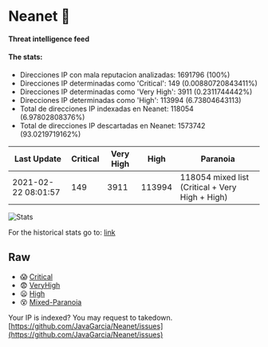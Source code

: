 # Neanet :hocho:
#### Threat intelligence feed
#### The stats:

- Direcciones IP con mala reputacion analizadas: 1691796 (100%)
- Direcciones IP determinadas como 'Critical':  149 (0.00880720843411%)
- Direcciones IP determinadas como 'Very High':  3911 (0.2311744442%)
- Direcciones IP determinadas como 'High':  113994 (6.73804643113)
- Total de direcciones IP indexadas en Neanet:  118054 (6.97802808376%)
- Total de direcciones IP descartadas en Neanet:  1573742 (93.0219719162%)

| Last Update | Critical | Very High | High | Paranoia |
| --- | --- | --- | --- | --- |
| 2021-02-22 08:01:57 | 149 | 3911 | 113994 | 118054 mixed list (Critical + Very High + High)|

![Stats](https://docs.google.com/spreadsheets/d/e/2PACX-1vSnaNMIXVabIpDJjufMlzH7poXnshF3mgd8Is1g9ytUEzVsP5my4Trn8f-xkoLLQ38xpL3HtmUexLo6/pubchart?oid=501124687&format=image)

For the historical stats go to: [link](/stats.csv)
## Raw
- :scream: [Critical](https://raw.githubusercontent.com/JavaGarcia/Neanet/master/blacklists/neanet_critical.txt)
- :fearful: [VeryHigh](https://raw.githubusercontent.com/JavaGarcia/Neanet/master/blacklists/neanet_veryHigh.txtt)
- :frowning: [High](https://raw.githubusercontent.com/JavaGarcia/Neanet/master/blacklists/neanet_high.txt)
- :dizzy_face: [Mixed-Paranoia](https://raw.githubusercontent.com/JavaGarcia/Neanet/master/blacklists/neanet_all.txt)


Your IP is indexed? You may request to takedown. [https://github.com/JavaGarcia/Neanet/issues](https://github.com/JavaGarcia/Neanet/issues)
























































































































































































































































































































































































































































































































































































































































































































































































































































































































































































































































































































































































































































































































































































































































































































































































































































































































































































































































































































































































































































































































































































































































































































































































































































































































































































































































































































































































































































































































































































































































































































































































































































































































































































































































































































































































































































































































































































































































































































































































































































































































































































































































































































































































































































































































































